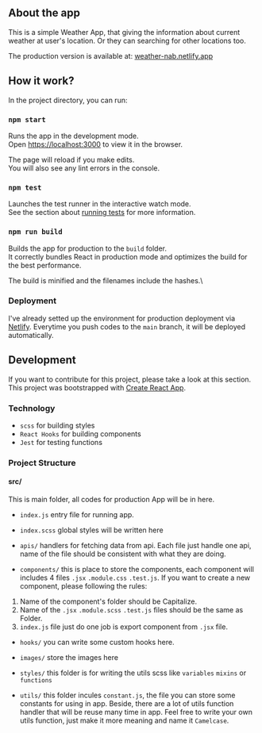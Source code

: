 ## About the app

This is a simple Weather App, that giving the information about current weather at user's location.
Or they can searching for other locations too.

The production version is available at: [weather-nab.netlify.app](https://weather-nab.netlify.app/)

## How it work?

In the project directory, you can run:

### `npm start`

Runs the app in the development mode.\
Open [https://localhost:3000](https://localhost:3000) to view it in the browser.

The page will reload if you make edits.\
You will also see any lint errors in the console.

### `npm test`

Launches the test runner in the interactive watch mode.\
See the section about [running tests](https://facebook.github.io/create-react-app/docs/running-tests) for more information.

### `npm run build`

Builds the app for production to the `build` folder.\
It correctly bundles React in production mode and optimizes the build for the best performance.

The build is minified and the filenames include the hashes.\

### Deployment

I've already setted up the environment for production deployment via [Netlify](https://www.netlify.com/).
Everytime you push codes to the `main` branch, it will be deployed automatically.

## Development

If you want to contribute for this project, please take a look at this section.
This project was bootstrapped with [Create React App](https://github.com/facebook/create-react-app).

### Technology

- `scss` for building styles
- `React Hooks` for building components
- `Jest` for testing functions

### Project Structure

#### src/

This is main folder, all codes for production App will be in here.

- `index.js` entry file for running app.

- `index.scss` global styles will be written here

- `apis/` handlers for fetching data from api.
Each file just handle one api, name of the file should be consistent with what they are doing.

- `components/` this is place to store the components, each component will includes 4 files `.jsx` `.module.css` `.test.js`.
If you want to create a new component, please following the rules:
1. Name of the component's folder should be Capitalize.
2. Name of the `.jsx` `.module.scss` `.test.js` files should be the same as Folder.
3. `index.js` file just do one job is export component from `.jsx` file.

- `hooks/` you can write some custom hooks here.

- `images/` store the images here

- `styles/` this folder is for writing the utils scss like `variables` `mixins` or `functions`

- `utils/` this folder incules `constant.js`, the file you can store some constants for using in app. Beside, there are a lot of utils function handler that will be reuse many time in app. Feel free to write your own utils function, just make it more meaning and name it `Camelcase`.
